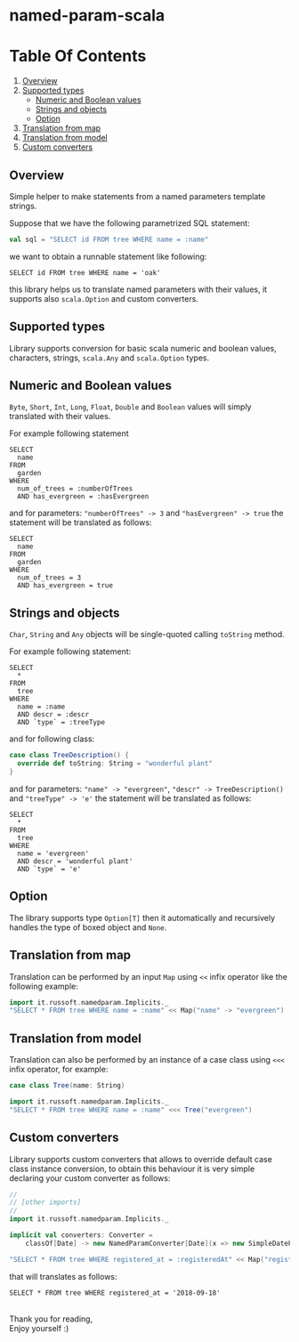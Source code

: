 # named-param-scala

# Table Of Contents
1. [Overview](#overview)
1. [Supported types](#supported-types)
    - [Numeric and Boolean values](#numeric-and-boolean-values)
    - [Strings and objects](#strings-and-objects)
    - [Option](#option)
1. [Translation from map](#translation-from-map)
1. [Translation from model](#translation-from-model)
1. [Custom converters](#custom-converters)

## Overview
Simple helper to make statements from a named parameters template strings.

Suppose that we have the following parametrized SQL statement:

```scala
val sql = "SELECT id FROM tree WHERE name = :name"
```

we want to obtain a runnable statement like following:

```
SELECT id FROM tree WHERE name = 'oak'
```

this library helps us to translate named parameters with their values,
it supports also `scala.Option` and custom converters.

## Supported types
Library supports conversion for basic scala numeric and boolean
values, characters, strings, `scala.Any` and `scala.Option` types.

## Numeric and Boolean values
`Byte`, `Short`, `Int`, `Long`, `Float`, `Double` and `Boolean` values will simply
translated with their values.

For example following statement
```
SELECT
  name
FROM
  garden
WHERE
  num_of_trees = :numberOfTrees
  AND has_evergreen = :hasEvergreen
```

and for parameters: `"numberOfTrees" -> 3` and `"hasEvergreen" -> true`
the statement will be translated as follows:

```
SELECT
  name
FROM
  garden
WHERE
  num_of_trees = 3
  AND has_evergreen = true
```

## Strings and objects
`Char`, `String` and `Any` objects will be single-quoted calling `toString` method.

For example following statement:

```
SELECT
  *
FROM
  tree
WHERE
  name = :name
  AND descr = :descr
  AND `type` = :treeType
```

and for following class:

```scala
case class TreeDescription() {
  override def toString: String = "wonderful plant"
}
```

and for parameters: `"name" -> "evergreen"`, `"descr" -> TreeDescription()` and `"treeType" -> 'e'`
the statement will be translated as follows:

```
SELECT
  *
FROM
  tree
WHERE
  name = 'evergreen'
  AND descr = 'wonderful plant'
  AND `type` = 'e'
```

## Option
The library supports type `Option[T]` then it automatically and recursively
handles the type of boxed object and `None`.

## Translation from map
Translation can be performed by an input `Map` using `<<` infix operator
like the following example:

```scala
import it.russoft.namedparam.Implicits._
"SELECT * FROM tree WHERE name = :name" << Map("name" -> "evergreen") 
```

## Translation from model
Translation can also be performed by an instance of a case class using `<<<`
infix operator, for example:

```scala
case class Tree(name: String)

import it.russoft.namedparam.Implicits._
"SELECT * FROM tree WHERE name = :name" <<< Tree("evergreen") 
```

## Custom converters
Library supports custom converters that allows to override default case class
instance conversion, to obtain this behaviour it is very simple declaring
your custom converter as follows:

```scala
//
// [other imports]
//
import it.russoft.namedparam.Implicits._

implicit val converters: Converter =
    classOf[Date] -> new NamedParamConverter[Date](x => new SimpleDateFormat("yyyy-MM-dd").format(x)) :: Nil

"SELECT * FROM tree WHERE registered_at = :registeredAt" << Map("registeredAt", new Date())
```

that will translates as follows:

```
SELECT * FROM tree WHERE registered_at = '2018-09-18'
```
\
Thank you for reading,  
Enjoy yourself :)
